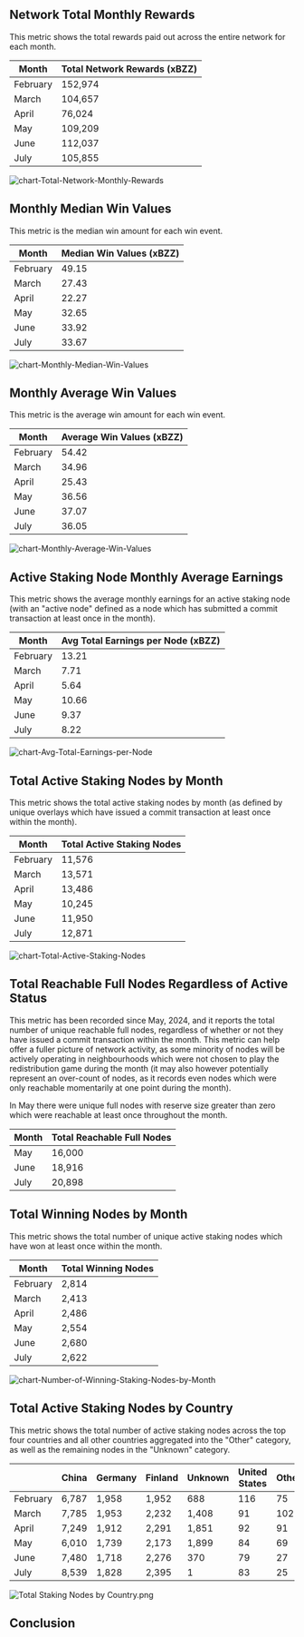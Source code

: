 

## Network Total Monthly Rewards

This metric shows the total rewards paid out across the entire network for each month.

| Month     | Total Network Rewards (xBZZ) |
|-----------|------------------------------|
| February  | 152,974                      |
| March     | 104,657                      |
| April     | 76,024                       |
| May       | 109,209                      |
| June      | 112,037                      |
| July      |  105,855                    |

![chart-Total-Network-Monthly-Rewards](/uploads/chart-Total-Network-Monthly-Rewards-July-2024.png)



## Monthly Median Win Values
This metric is the median win amount for each win event.

| Month     | Median Win Values (xBZZ) |
|-----------|---------------------------|
| February  | 49.15                     |
| March     | 27.43                     |
| April     | 22.27                     |
| May       | 32.65                     |
| June      | 33.92                     |
| July      |   33.67                   |
![chart-Monthly-Median-Win-Values](/uploads/chart-Monthly-Median-Win-Values-July-2024.png)




## Monthly Average Win Values
This metric is the average win amount for each win event.

| Month     | Average Win Values (xBZZ)  |
|-----------|----------------------------|
| February  | 54.42                      |
| March     | 34.96                      |
| April     | 25.43                      |
| May       | 36.56                      |
| June      | 37.07                      |
| July      | 36.05                    |

![chart-Monthly-Average-Win-Values](/uploads/chart-Monthly-Average-Win-Values-July-2024.png)



## Active Staking Node Monthly Average Earnings

This metric shows the average monthly earnings for an active staking node (with an "active node" defined as a node which has submitted a commit transaction at least once in the month).

| Month     | Avg Total Earnings per Node (xBZZ) |
|-----------|------------------------------------|
| February  | 13.21                              |
| March     | 7.71                               |
| April     | 5.64                               |
| May       | 10.66                               |
| June      | 9.37                               |
| July      | 8.22                    |

![chart-Avg-Total-Earnings-per-Node](/uploads/chart-Avg-Total-Earnings-per-Node-July-2024.png)



## Total Active Staking Nodes by Month

This metric shows the total active staking nodes by month (as defined by unique overlays which have issued a commit transaction at least once within the month). 

| Month     | Total Active Staking Nodes |
|-----------|----------------------------|
| February  | 11,576                     |
| March     | 13,571                     |
| April     | 13,486                     |
| May       | 10,245                    |
| June      | 11,950                      |
| July      |   12,871                  |

![chart-Total-Active-Staking-Nodes](/uploads/chart-Total-Active-Staking-Nodes-July-2024.png)


## Total Reachable Full Nodes Regardless of Active Status

This metric has been recorded since May, 2024, and it reports the total number of unique reachable full nodes, regardless of whether or not they have issued a commit transaction within the month. This metric can help offer a fuller picture of network activity, as some minority of nodes will be actively operating in neighbourhoods which were not chosen to play the redistribution game during the month (it may also however potentially represent an over-count of nodes, as it records even nodes which were only reachable momentarily at one point during the month).

In May there were unique full nodes with reserve size greater than zero which were reachable at least once throughout the month.

| Month     | Total Reachable Full Nodes |
|-----------|----------------------------|
| May       | 16,000                     |
| June      | 18,916                     |
| July      |  20,898                  |
## Total Winning Nodes by Month

This metric shows the total number of unique active staking nodes which have won at least once within the month.

| Month     | Total Winning Nodes  |
|-----------|----------------------|
| February  | 2,814                |
| March     | 2,413                |
| April     | 2,486                |
| May       | 2,554                |
| June      | 2,680                |
| July      | 2,622                  |

![chart-Number-of-Winning-Staking-Nodes-by-Month](/uploads/chart-Number-of-Winning-Staking-Nodes-by-Month-July-2024.png)


## Total Active Staking Nodes by Country

This metric shows the total number of active staking nodes across the top four countries and all other countries aggregated into the "Other" category, as well as the remaining nodes in the "Unknown" category.
 

|               | China  | Germany | Finland | Unknown | United States | Other |
|---------------|--------|---------|---------|---------|---------------|-------|
| February      | 6,787  | 1,958   | 1,952   | 688     | 116           | 75    |
| March         | 7,785  | 1,953   | 2,232   | 1,408   | 91            | 102   |
| April         | 7,249  | 1,912   | 2,291   | 1,851   | 92            | 91    |
| May           | 6,010  | 1,739   | 2,173   | 1,899   | 84            | 69    |
| June           | 7,480  |  1,718   |   2,276  |370    |    79          |  27    |
| July           | 8,539   | 1,828     | 2,395     | 1    |    83           |  25     |
![Total Staking Nodes by Country.png](/uploads/Total-Active-Staking-Nodes-by-Country-July-2024.png)



## Conclusion

